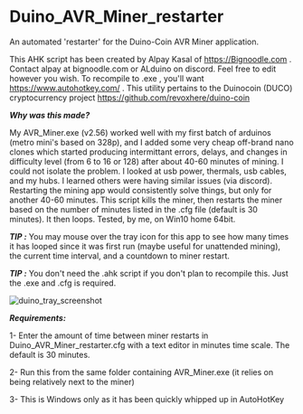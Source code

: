 # Duino_AVR_Miner_restarter
An automated 'restarter' for the Duino-Coin AVR Miner application.

This AHK script has been created by Alpay Kasal of https://Bignoodle.com .
Contact alpay at bignoodle.com or ALduino on discord.
Feel free to edit however you wish. To recompile to .exe , you'll want https://www.autohotkey.com/ . This utility pertains to the Duinocoin (DUCO) cryptocurrency project https://github.com/revoxhere/duino-coin

***Why was this made?***

My AVR_Miner.exe (v2.56) worked well with my first batch of arduinos (metro mini's based on 328p), and I added some very cheap off-brand nano clones which started producing intermittant errors, delays, and changes in difficulty level (from 6 to 16 or 128) after about 40-60 minutes of mining. I could not isolate the problem. I looked at usb power, thermals, usb cables, and my hubs. I learned others were having similar issues (via discord). Restarting the mining app would consistently solve things, but only for another 40-60 minutes. This script kills the miner, then restarts the miner based on the number of minutes listed in the .cfg file (default is 30 minutes). It then loops. Tested, by me, on Win10 home 64bit.


***TIP :*** You may mouse over the tray icon for this app to see how many times it has looped since it was first run (maybe useful for unattended mining), the current time interval, and a countdown to miner restart.

***TIP :*** You don't need the .ahk script if you don't plan to recompile this. Just the .exe and .cfg is required.


![duino_tray_screenshot](https://user-images.githubusercontent.com/31149874/126837438-0039413c-10e0-473b-bef3-7c57bee5760d.jpg)


 
***Requirements:***

1- Enter the amount of time between miner restarts in Duino_AVR_Miner_restarter.cfg with a text editor in minutes time scale. The default is 30 minutes.

2- Run this from the same folder containing AVR_Miner.exe (it relies on being relatively next to the miner)

3- This is Windows only as it has been quickly whipped up in AutoHotKey
